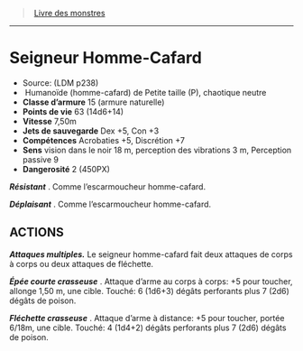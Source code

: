 ﻿> [Livre des monstres](tome_of_beasts.md)

---

# Seigneur Homme-Cafard

- Source: (LDM p238)
-  Humanoïde (homme-cafard) de Petite taille (P), chaotique neutre
- **Classe d’armure** 15 (armure naturelle)
- **Points de vie** 63 (14d6+14)
- **Vitesse** 7,50m
- **Jets de sauvegarde** Dex +5, Con +3
- **Compétences** Acrobaties +5, Discrétion +7
- **Sens** vision dans le noir 18 m, perception des vibrations 3 m, Perception passive 9
- **Dangerosité** 2 (450PX)

**_Résistant_** . Comme l’escarmoucheur homme-cafard.

**_Déplaisant_** . Comme l’escarmoucheur homme-cafard.

## ACTIONS

**_Attaques multiples._** Le seigneur homme-cafard fait deux attaques de corps à corps ou deux attaques de fléchette.

**_Épée courte crasseuse_** . Attaque d’arme au corps à corps: +5 pour toucher, allonge 1,50 m, une cible. Touché: 6 (1d6+3) dégâts perforants plus 7 (2d6) dégâts de poison.

**_Fléchette crasseuse_** . Attaque d’arme à distance: +5 pour toucher, portée 6/18m, une cible. Touché: 4 (1d4+2) dégâts perforants plus 7 (2d6) dégâts de poison.

